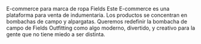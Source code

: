 E-commerce para marca de ropa Fields Este E-commerce es una plataforma para venta de indumentaria. Los productos se concentran en bombachas de campo y alpargatas. Queremos redefinir la bombacha de campo de Fields Outfitting como algo moderno, divertido, y creativo para la gente que no tiene miedo a ser distinta. 
